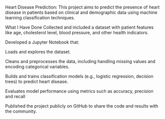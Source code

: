 Heart Disease Prediction:
This project aims to predict the presence of heart disease in patients based on clinical and demographic data using machine learning classification techniques.

What I Have Done
Collected and included a dataset with patient features like age, cholesterol level, blood pressure, and other health indicators.

Developed a Jupyter Notebook that:

Loads and explores the dataset.

Cleans and preprocesses the data, including handling missing values and encoding categorical variables.

Builds and trains classification models (e.g., logistic regression, decision trees) to predict heart disease.

Evaluates model performance using metrics such as accuracy, precision and recall

Published the project publicly on GitHub to share the code and results with the community.

